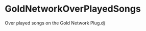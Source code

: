 GoldNetworkOverPlayedSongs
==========================

Over played songs on the Gold Network Plug.dj
